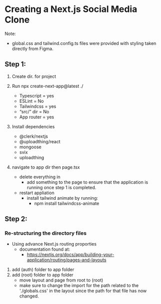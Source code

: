 # Creating a Next.js Social Media Clone

Note:
-	global.css and tailwind.config.ts files were provided with styling taken directly from Figma. 

## Step 1:
1.  Create dir. for project

2.  Run npx create-next-app@latest ./
    - Typescript = yes
    - ESLint = No
    - Tailwindcss = yes
    - “src/” dir = No
    - App router = yes

3. Install dependencies
    - @clerk/nextjs
    - @uploadthing/react
    - mongoose
    - svix
    - uploadthing

4. navigate to app dir then page.tsx
    - delete everything in <main></main>
        + add something to the page to ensure that the application is running once step 1 is completed.
    - restart appliation
        + install tailwind animate by running:
            - npm install tailwindcss-animate

## Step 2:
### Re-structuring the directory files
- Using advance Next.js routing proporties
    + documentation found at:
        - https://nextjs.org/docs/app/building-your-application/routing/pages-and-layouts

1.  add (auth) folder to app folder
2.  add (root) folder to app folder
    - move layout and page from root to (root)
    - make sure to change the import for the path related to the './globals.css' in the layout since the path for that file has now changed.
    

